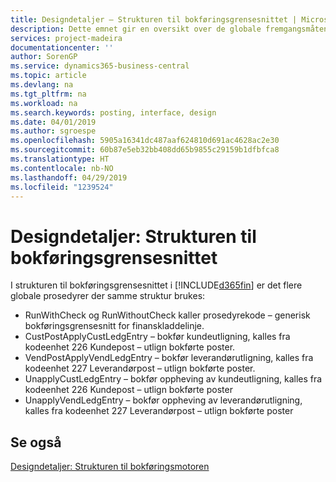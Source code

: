 ```yaml
---
title: Designdetaljer – Strukturen til bokføringsgrensesnittet | Microsoft-dokumentasjon
description: Dette emnet gir en oversikt over de globale fremgangsmåtene i strukturen til bokføringsgrensesnittet.
services: project-madeira
documentationcenter: ''
author: SorenGP
ms.service: dynamics365-business-central
ms.topic: article
ms.devlang: na
ms.tgt_pltfrm: na
ms.workload: na
ms.search.keywords: posting, interface, design
ms.date: 04/01/2019
ms.author: sgroespe
ms.openlocfilehash: 5905a16341dc487aaf624810d691ac4628ac2e30
ms.sourcegitcommit: 60b87e5eb32bb408dd65b9855c29159b1dfbfca8
ms.translationtype: HT
ms.contentlocale: nb-NO
ms.lasthandoff: 04/29/2019
ms.locfileid: "1239524"
---
```

# <a name="design-details-posting-interface-structure"></a>Designdetaljer: Strukturen til bokføringsgrensesnittet
I strukturen til bokføringsgrensesnittet i [!INCLUDE[d365fin](includes/d365fin_md.md)] er det flere globale prosedyrer der samme struktur brukes:  
  
* RunWithCheck og RunWithoutCheck kaller prosedyrekode – generisk bokføringsgrensesnitt for finanskladdelinje.  
* CustPostApplyCustLedgEntry – bokfør kundeutligning, kalles fra kodeenhet 226 Kundepost – utlign bokførte poster.  
* VendPostApplyVendLedgEntry – bokfør leverandørutligning, kalles fra kodeenhet 227 Leverandørpost – utlign bokførte poster.  
* UnapplyCustLedgEntry – bokfør oppheving av kundeutligning, kalles fra kodeenhet 226 Kundepost – utlign bokførte poster  
* UnapplyVendLedgEntry – bokfør oppheving av leverandørutligning, kalles fra kodeenhet 227 Leverandørpost – utlign bokførte poster  
  
## <a name="see-also"></a>Se også  
[Designdetaljer: Strukturen til bokføringsmotoren](design-details-posting-engine-structure.md)